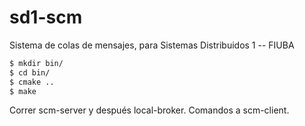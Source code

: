 # sd1-scm
Sistema de colas de mensajes, para Sistemas Distribuidos 1 -- FIUBA

```bash
$ mkdir bin/
$ cd bin/
$ cmake ..
$ make
```

Correr scm-server y después local-broker. Comandos a scm-client.

